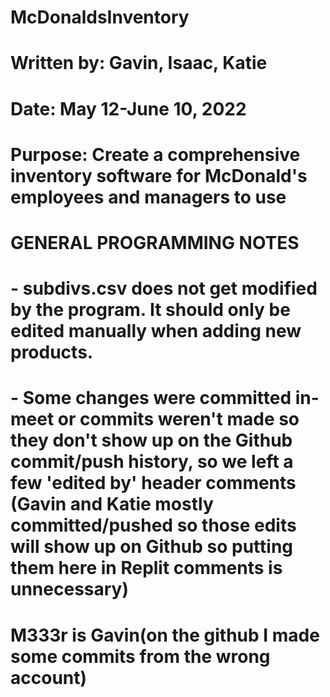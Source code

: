 # McDonaldsInventory

# Written by: Gavin, Isaac, Katie
# Date: May 12-June 10, 2022
# Purpose: Create a comprehensive inventory software for McDonald's employees and managers to use

# GENERAL PROGRAMMING NOTES
# - subdivs.csv does not get modified by the program. It should only be edited manually when adding new products.
# - Some changes were committed in-meet or commits weren't made so they don't show up on the Github commit/push history, so we left a few 'edited by' header comments (Gavin and Katie mostly committed/pushed so those edits will show up on Github so putting them here in Replit comments is unnecessary)
# M333r is Gavin(on the github I made some commits from the wrong account)